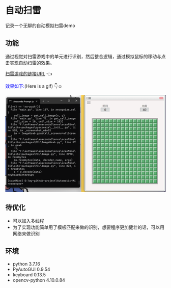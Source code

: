 # 自动扫雷

记录一个无聊的自动模拟扫雷demo

## 功能

通过视觉对扫雷游戏中的单元进行识别，然后整合逻辑，通过模拟鼠标的移动与点击实现自动扫雷的效果。

[扫雷游戏的链接URL](https://saolei.pages.dev/) :point_left:

<font color=blue>效果如下:</font>(Here is a gif) :point_down::relaxed:

<img src="https://github.com/ZHOU-HN/Automatic-Minesweeper/blob/main/scanMine.gif" width="700px">

## 待优化

+ 可以加入多线程
+ 为了实现功能简单用了模板匹配来做的识别，想要程序更加健壮的话，可以用网络来做识别

## 环境

+ python 3.7.16
+ PyAutoGUI 0.9.54
+ keyboard 0.13.5
+ opencv-python 4.10.0.84
